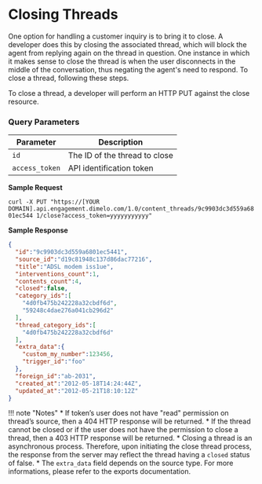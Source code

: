 # Closing Threads

One option for handling a customer inquiry is to bring it to close. A developer does this by closing the associated thread, which will block the agent from replying again on the thread in question. One instance in which it makes sense to close the thread is when the user disconnects in the middle of the conversation, thus negating the agent's need to respond. To close a thread, following these steps. 

To close a thread, a developer will perform an HTTP PUT against the close resource. 

### Query Parameters

| Parameter | Description |
|-|-|
| `id` | The ID of the thread to close |
| `access_token` | API identification token | 

**Sample Request**

`curl -X PUT "https://[YOUR DOMAIN].api.engagement.dimelo.com/1.0/content_threads/9c9903dc3d559a6801ec544 1/close?access_token=yyyyyyyyyyy"`

**Sample Response**

```json
{
  "id":"9c9903dc3d559a6801ec5441",
  "source_id":"d19c81948c137d86dac77216",
  "title":"ADSL modem iss1ue",
  "interventions_count":1,
  "contents_count":4,
  "closed":false,
  "category_ids":[
    "4d0fb475b242228a32cbdf6d",
    "59248c4dae276a041cb296d2"
  ],
  "thread_category_ids":[
    "4d0fb475b242228a32cbdf6d"
  ],
  "extra_data":{
    "custom_my_number":123456,
    "trigger_id":"foo"
  },
  "foreign_id":"ab-2031",
  "created_at":"2012-05-18T14:24:44Z",
  "updated_at":"2012-05-21T18:10:12Z"
}
```

!!! note "Notes"
    * If token’s user does not have "read" permission on thread’s source, then a 404 HTTP response will be returned.
    * If the thread cannot be closed or if the user does not have the permission to close a thread, then a 403 HTTP response will be returned.
    * Closing a thread is an asynchronous process. Therefore, upon initiating the close thread process, the response from the server may reflect the thread having a `closed` status of false.
    * The `extra_data` field depends on the source type. For more informations, please refer to the exports documentation.




